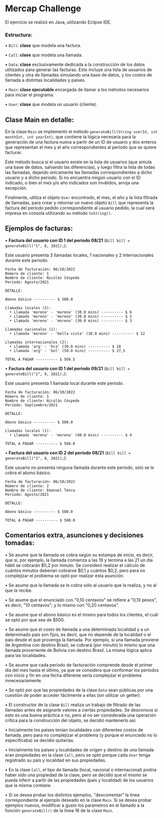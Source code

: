 # **Mercap Challenge**

El ejercicio se realizó en Java, utilizando Eclipse IDE.

### Estructura:

• `Bill`: **clase** que modela una factura.
    
• `Call`: **clase** que modela una llamada.

• `Data`: **clase** exclusivamente dedicada a la construcción de los datos utilizados para generar las facturas. Esto incluye una lista de usuarios de clientes y otra de llamadas simulando una base de datos, y los costos de llamada a distintas localidades y países.

• `Main`: **clase ejecutable** encargada de llamar a los métodos necesarios para iniciar el programa.

• `User`: **clase** que modela un usuario (cliente).

## **Clase Main en detalle:**

En la clase `Main` se implementó el método `generateBill(String userId, int monthInt, int yearInt)`, que contiene la lógica necesaria para la generación de una factura nueva a partir de un ID de usuario y dos enteros que representan el mes y el año correspondientes al período que se quiere facturar.

Este método busca si el usuario existe en la lista de usuarios (que simula una base de datos, salvando las diferencias), y luego filtra la lista de todas las llamadas, dejando únicamente las llamadas correspondientes a dicho usuario y a dicho período. Si no encuentra ningún usuario con el ID indicado, o bien el mes y/o año indicados son inválidos, arroja una excepción.

Finalmente, utiliza el objeto `User` encontrado, el mes, el año y la lista filtrada de llamadas, para crear y retornar un nuevo objeto `Bill` que representa la factura del período pedido correspondiente al usuario pedido, la cual será impresa en consola utilizando su método `toString()`.

## **Ejemplos de facturas:**

• **Factura del usuario con ID 1 del período 08/21** (`Bill bill = generateBill("1", 8, 2021);`):

Este usuario presenta 3 llamadas locales, 1 nacionales y 2 internacionales durante este período.

```
Fecha de facturación: 06/10/2022
Número de cliente: 1
Nombre de cliente: Nicolás Céspede
Período: Agosto/2021

DETALLE:

Abono básico ---------- $ 500.0

Llamadas locales (3):
  • Llamada 'moreno' - 'moreno' (30.0 mins) ---------- $ 6
  • Llamada 'moreno' - 'moreno' (30.0 mins) ---------- $ 3
  • Llamada 'moreno' - 'moreno' (30.0 mins) ---------- $ 3

Llamadas nacionales (1):
  • Llamada 'moreno' - 'bella vista' (30.0 mins) ---------- $ 12

Llamadas internacionales (2):
  • Llamada 'arg' - 'bra' (30.0 mins) ---------- $ 18
  • Llamada 'arg' - 'bol' (50.0 mins) ---------- $ 27,5

TOTAL A PAGAR ---------- $ 569.5
```

• **Factura del usuario con ID 1 del período 09/21** (`Bill bill = generateBill("1", 9, 2021);`):

Este usuario presenta 1 llamada local durante este período.

```
Fecha de facturación: 06/10/2022
Número de cliente: 1
Nombre de cliente: Nicolás Céspede
Período: Septiembre/2021

DETALLE:

Abono básico ---------- $ 500.0

Llamadas locales (1):
  • Llamada 'moreno' - 'moreno' (40.0 mins) ---------- $ 4

TOTAL A PAGAR ---------- $ 504.0
```

• **Factura del usuario con ID 2 del período 08/21** (`Bill bill = generateBill("2", 8, 2021);`):

Este usuario no presenta ninguna llamada durante este período, sólo se le cobra el abono básico.

```
Fecha de facturación: 06/10/2022
Número de cliente: 2
Nombre de cliente: Emanuel Tenca
Período: Agosto/2021

DETALLE:

Abono básico ---------- $ 500.0

TOTAL A PAGAR ---------- $ 500.0
```

## **Comentarios extra, asunciones y decisiones tomadas:**

• Se asume que la llamada se cobra según su estampa de inicio, es decir, que si, por ejemplo, la llamada comienza a las 19 y termina a las 21 un día hábil se cobrarán $0,2 por minuto. Se consideró realizar el cálculo de cuántos minutos deberían cobrarse $0,1 y cuántos $0,2, pero para no complejizar el problema se optó por realizar esta asunción.

• Se asume que la llamada se le cobra sólo al usuario que la realiza, y no al que la recibe.

• Se asume que el enunciado con "0,10 centavos" se refiere a "0,10 pesos", es decir, "10 centavos"; y lo mismo con "0,20 centavos".

• Se asume que el abono básico es el mismo para todos los clientes, el cuál se optó por que sea de $500.

• Se asume que el costo de llamada a una determinada localidad y a un determinado país son fijos, es decir, que no depende de la localidad o el país desde el que provenga la llamada. Por ejemplo, si una llamada proviene de Argentina con destino Brasil, se cobrará (por minuto) lo mismo que una llamada proveniente de Bolivia con destino Brasil. La misma lógica aplica para las localidades.

• Se asume que cada período de facturación comprende desde el primer día del mes hasta el último, ya que se considera que conformar los períodos con inicio y fin en una fecha diferente sería complejizar el problema innecesariamente.

• Se optó por que las propiedades de la clase `Data` sean públicas por una cuestión de poder acceder fácilmente a ellas (sin utilizar un getter).

• El constructor de la clase `Bill` realiza un trabajo de filtrado de las llamadas antes de asignarle valores a ciertas propiedades. Se desconoce si esto es una buena práctica o no, pero al no ser considerada una operación crítica para la construcción del objeto, se decidió mantenerlo así.

• Inicialmente los países tenían localidades con diferentes costos de llamada, pero para no complejizar el problema (y porque el enunciado no lo especificaba) se decidió quitarlas.

• Inicialmente los países y localidades de origen y destino de una llamada eran propiedades en la clase `Call`, pero se optó porque cada `User` tenga registrado su país y localidad en sus propiedades.

• En la clase `Call`, el tipo de llamada (local, nacional o internacional) podría haber sido una propiedad de la clase, pero se decidió que el mismo se pueda inferir a partir de las propiedades (país y localidad) de los usuarios que la misma contiene.

• Si se desea probar los distintos ejemplos, "descomentar" la línea correspondiente al ejemplo deseado en la clase `Main`. Si se desea probar ejemplos nuevos, modificar a gusto los parámetros en el llamado a la función `generateBill()` de la línea 16 de la clase `Main`.